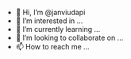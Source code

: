 - 👋 Hi, I’m @janviudapi
- 👀 I’m interested in ...
- 🌱 I’m currently learning ...
- 💞️ I’m looking to collaborate on ...
- 📫 How to reach me ...

<!---
janviudapi/janviudapi is a ✨ special ✨ repository because its `README.md` (this file) appears on your GitHub profile.
You can click the Preview link to take a look at your changes.
--->
